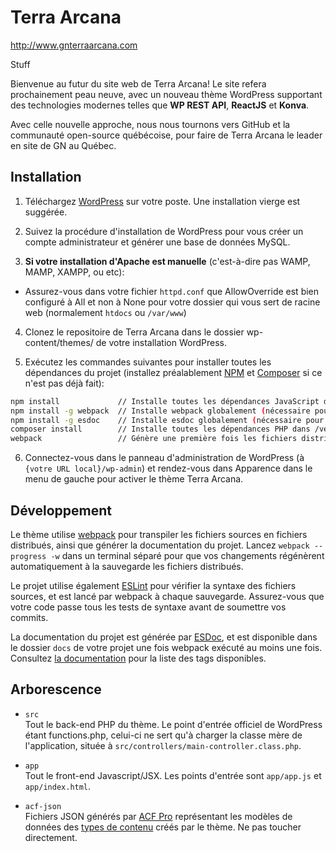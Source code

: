 # Terra Arcana
http://www.gnterraarcana.com

Stuff

Bienvenue au futur du site web de Terra Arcana! Le site refera prochainement peau neuve, avec un nouveau thème WordPress supportant des technologies modernes telles que **WP REST API**, **ReactJS** et **Konva**.

Avec celle nouvelle approche, nous nous tournons vers GitHub et la communauté open-source québécoise, pour faire de Terra Arcana le leader en site de GN au Québec.

## Installation

1. Téléchargez [WordPress](http://fr.wordpress.org) sur votre poste. Une installation vierge est suggérée.

2. Suivez la procédure d'installation de WordPress pour vous créer un compte administrateur et générer une base de données MySQL.

3. **Si votre installation d'Apache est manuelle** (c'est-à-dire pas WAMP, MAMP, XAMPP, ou etc):
  * Assurez-vous dans votre fichier `httpd.conf` que AllowOverride est bien configuré à All et non à None pour votre dossier qui vous sert de racine web (normalement `htdocs` ou `/var/www`)

4. Clonez le repositoire de Terra Arcana dans le dossier wp-content/themes/ de votre installation WordPress.

5. Exécutez les commandes suivantes pour installer toutes les dépendances du projet (installez préalablement [NPM](https://www.npmjs.com) et [Composer](https://getcomposer.org) si ce n'est pas déjà fait):
```bash
npm install             // Installe toutes les dépendances JavaScript dans /node_modules
npm install -g webpack  // Installe webpack globalement (nécessaire pour générer les fichiers HTML/CSS/JS distribués)
npm install -g esdoc    // Installe esdoc globalement (nécessaire pour générer la documentation)
composer install        // Installe toutes les dépendances PHP dans /vendor
webpack                 // Génère une première fois les fichiers distribués dans /dist et la documentation dans /docs
```

6. Connectez-vous dans le panneau d'administration de WordPress (à `{votre URL local}/wp-admin`) et rendez-vous dans Apparence dans le menu de gauche pour activer le thème Terra Arcana.

## Développement

Le thème utilise [webpack](https://webpack.github.io/docs/) pour transpiler les fichiers sources en fichiers distribués, ainsi que générer la documentation du projet. Lancez `webpack --progress -w` dans un terminal séparé pour que vos changements régénèrent automatiquement à la sauvegarde les fichiers distribués.

Le projet utilise également [ESLint](http://eslint.org/) pour vérifier la syntaxe des fichiers sources, et est lancé par webpack à chaque sauvegarde. Assurez-vous que votre code passe tous les tests de syntaxe avant de soumettre vos commits.

La documentation du projet est générée par [ESDoc](https://esdoc.org), et est disponible dans le dossier `docs` de votre projet une fois webpack exécuté au moins une fois. Consultez [la documentation](https://esdoc.org/tags.html) pour la liste des tags disponibles.

## Arborescence
* `src`  
   Tout le back-end PHP du thème. Le point d'entrée officiel de WordPress étant functions.php, celui-ci ne sert qu'à charger la classe mère de l'application, située à `src/controllers/main-controller.class.php`.

* `app`  
   Tout le front-end Javascript/JSX. Les points d'entrée sont `app/app.js` et `app/index.html`.

* `acf-json`  
  Fichiers JSON générés par [ACF Pro](http://www.advancedcustomfields.com) représentant les modèles de données des [types de contenu](https://codex.wordpress.org/Post_Types) créés par le thème. Ne pas toucher directement.
